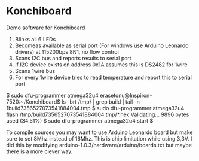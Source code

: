 Konchiboard
===========

Demo software for Konchiboard

1. Blinks all 6 LEDs
2. Becomeas available as serial port (For windows use Arduino Leonardo drivers) at 115200bps 8N1, no flow control
3. Scans I2C bus and reports results to serial port
4. If  I2C device exists on address 0x1A assumes this is DS2482 for 1wire
5. Scans 1wire bus
6. For every 1wire device tries to read temperature and report this to serial port


$ sudo dfu-programmer atmega32u4 erasetonu@Inspiron-7520:~/Konchiboard$ ls -brt /tmp/ | grep build | tail -n 1build7356527073541884004.tmp
$ sudo dfu-programmer atmega32u4 flash /tmp/build7356527073541884004.tmp/*.hex
Validating...
9896 bytes used (34.51%)
$ sudo dfu-programmer atmega32u4 start
$ 

To compile sources you may want to use Arduino Leonardo board but make sure to set 8Mhz instead of 16Mhz. This is chip limitation while using 3,3V.
I did this by modifying arduino-1.0.3/hardware/arduino/boards.txt but maybe there is a more clever way.



